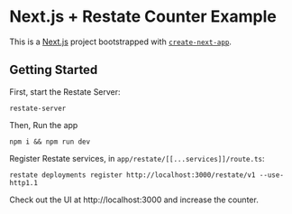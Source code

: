 # Next.js + Restate Counter Example

This is a [Next.js](https://nextjs.org) project bootstrapped with [`create-next-app`](https://nextjs.org/docs/app/api-reference/cli/create-next-app).

## Getting Started

First, start the Restate Server:

```shell
restate-server
```

Then, Run the app

```shell
npm i && npm run dev
```

Register Restate services, in `app/restate/[[...services]]/route.ts`:

```shell
restate deployments register http://localhost:3000/restate/v1 --use-http1.1
```

Check out the UI at http://localhost:3000 and increase the counter.

